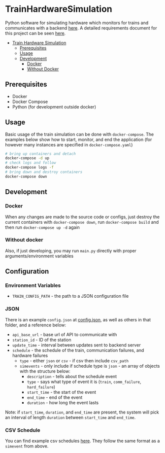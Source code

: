 # TrainHardwareSimulation
Python software for simulating hardware which monitors for trains and communicates with a backend [here](https://github.com/SAU-Senior-Project-2022/train_backend). A detailed requirements document for this project can be seen [here](doc/Requirements.md).

  - [Train Hardware Simulation](#trainhardwaresimulation)
    - [Prerequisites](#prerequisites)
    - [Usage](#usage)
    - [Development](#development)
      - [Docker](#docker)
      - [Without Docker](#without-docker)
## Prerequisites
  * Docker
  * Docker Compose
  * Python (for development outside docker)
## Usage
Basic usage of the train simulation can be done with `docker-compose`. The examples below show how to start, monitor, and end the application (for however many instances are specified in `docker-compose.yaml`)
```bash
# bring up containers and detach
docker-compose -d up
# check logs and follow
docker-compose logs -f
# bring down and destroy containers
docker-compose down
```

## Development

### Docker
When any changes are made to the source code or configs, just destroy the current containers with `docker-compose down`, run `docker-compose build` and then run `docker-compose up -d` again
### Without docker
Also, if just developing, you may run `main.py` directly with proper arguments/environment variables

## Configuration
### Environment Variables
  * `TRAIN_CONFIG_PATH` - the path to a JSON configuration file
### JSON
There is an example `config.json` at [config.json](sampleconfigs/config.json), as well as others in that folder, and a reference below:
  * `api_base_url` - base url of API to communicate with
  * `station_id` - ID of the station
  * `update_time` - interval between updates sent to backend server
  * `schedule` - the schedule of the train, communication failures, and hardware failures
    * `type` - either `json` or `csv` - if csv then include `csv_path`
    * `simevents` - only include if schedule type is `json` - an array of objects with the structure below:
      * `description` - tells about the schedule event
      * `type` - says what type of event it is (`train`, `comm_failure`, `hard_failure`)
      * `start_time` - the start of the event
      * `end_time` - end of the event
      * `duration` - how long the event lasts

Note: if `start_time`, `duration`, and `end_time` are present, the system will pick an interval of length `duration` between `start_time` and `end_time`.
### CSV Schedule
You can find example csv schedules [here](sampleconfigs/train1.csv). They follow the same format as a `simevent` from above.